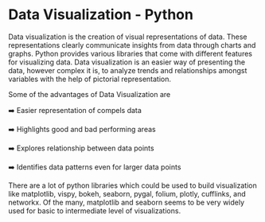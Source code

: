 # Data Visualization - Python
Data visualization is the creation of visual representations of data. These representations clearly communicate insights from data through charts and graphs.
Python provides various libraries that come with different features for visualizing data. Data visualization is an easier way of presenting the data, however complex it is, to analyze trends and relationships amongst variables with the help of pictorial representation.

Some of the advantages of Data Visualization are

➡️ Easier representation of compels data

➡️ Highlights good and bad performing areas

➡️ Explores relationship between data points

➡️ Identifies data patterns even for larger data points 

There are a lot of python libraries which could be used to build visualization like matplotlib, vispy, bokeh, seaborn, pygal, folium, plotly, cufflinks, and networkx. Of the many, matplotlib and seaborn seems to be very widely used for basic to intermediate level of visualizations.
